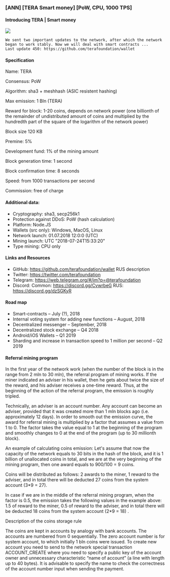 ### [ANN] [TERA Smart money] [PoW, CPU, 1000 TPS]


#### Introducing TERA | Smart money 


![](https://ip.bitcointalk.org/?u=https%3A%2F%2Fraw.githubusercontent.com%2Fterafoundation%2Fwallet%2Fmaster%2FPic%2FTera.png&t=592&c=-AjXIgqy8s7IVw)

    We sent two important updates to the network, after which the network began to work stably. Now we will deal with smart contracts ...
    Last update 450: https://github.com/terafoundation/wallet 



#### Specification

Name: TERA

Consensus: PoW

Algorithm:  sha3 + meshhash (ASIC resistent hashing)

Max emission: 1 Bln (TERA)

Reward for block: 1-20 coins, depends on network power (one billionth of the remainder of undistributed amount of coins and multiplied by the hundredth part of the square of the logarithm of the network power)

Block size 120 KB

Premine: 5%

Development fund: 1% of the mining amount

Block generation time: 1 second

Block confirmation time: 8 seconds

Speed: from 1000 transactions per second

Commission: free of charge 


#### Additional data:

- Cryptography: sha3, secp256k1
- Protection against DDoS: PoW (hash calculation)
- Platform: Node.JS
- Wallets (src only): Windows, MacOS, Linux
- Network launch: 01.07.2018 12:0:0 (UTC)
- Mining launch: UTC "2018-07-24T15:33:20"
- Type mining: CPU only

#### Links and Resources

- GitHub: https://github.com/terafoundation/wallet  RUS description
- Twitter: https://twitter.com/terafoundation
- Telegram: https://web.telegram.org/#/im?p=@terafoundation
- Discord: Common: https://discord.gg/CvwrbeG RUS: https://discord.gg/dzSGKyR

#### Road map

- Smart-contracts – July (?), 2018
- Internal voting system for adding new functions – August, 2018
- Decentralized messenger – September, 2018
- Decentralized stock exchange – Q4 2018
- Android/iOS Wallets – Q1 2019
- Sharding and increase in transaction speed to 1 million per second – Q2 2019

#### Referral mining program

In the first year of the network work (when the number of the block is in the range from 2 mln to 30 mln), the referral program of mining works. If the miner indicated an adviser in his wallet, then he gets about twice the size of the reward, and his adviser receives a one-time reward. Thus, at the beginning of the action of the referral program, the emission is roughly tripled.

Technically, an adviser is an account number. Any account can become an adviser, provided that it was created more than 1 mln blocks ago (i.e. approximately 12 days).
In order to smooth out the emission curve, the award for referral mining is multiplied by a factor that assumes a value from 1 to 0. The factor takes the value equal to 1 at the beginning of the program and smoothly changes to 0 at the end of the program (up to 30 millionth block).

An example of calculating coins emission:
Let's assume that now the capacity of the network equals to 30 bits in the hash of the block, and it is 1 billion of unallocated coins in total, and we are at the very beginning of the mining program, then one award equals to 900/100 = 9 coins.

Coins will be distributed as follows: 2 awards to the miner, 1 reward to the adviser, and in total there will be deducted 27 coins from the system account (3*9 = 27).

In case if we are in the middle of the referral mining program, when the factor is 0.5, the emission takes the following values ​​in the example above: 1.5 of reward to the miner, 0.5 of reward to the adviser, and in total there will be deducted 18 coins from the system account (2*9 = 18) .

Description of the coins storage rule

The coins are kept in accounts by analogy with bank accounts. The accounts are numbered from 0 sequentially. The zero account number is for system account, to which initially 1 bln coins were issued. To create new account you need to send to the network special transaction ACCOUNT_CREATE where you need to specify a public key of the account owner and unnecessary characteristic “name of account” (a line with length up to 40 bytes). It is advisable to specify the name to check the correctness of the account number input when sending the payment.